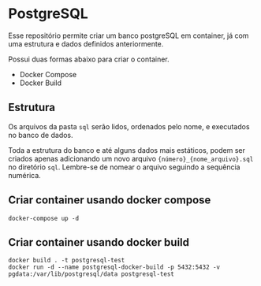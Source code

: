 # PostgreSQL
Esse repositório permite criar um banco postgreSQL em container, já com uma estrutura e dados definidos anteriormente.

Possui duas formas abaixo para criar o container. 
* Docker Compose
* Docker Build

## Estrutura
Os arquivos da pasta `sql` serão lidos, ordenados pelo nome, e executados no banco de dados.

Toda a estrutura do banco e até alguns dados mais estáticos, podem ser criados apenas adicionando um novo arquivo `{número}_{nome_arquivo}.sql` no diretório `sql`. Lembre-se de nomear o arquivo seguindo a sequência numérica.

## Criar container usando docker compose
```
docker-compose up -d
```

## Criar container usando docker build
```
docker build . -t postgresql-test
docker run -d --name postgresql-docker-build -p 5432:5432 -v pgdata:/var/lib/postgresql/data postgresql-test
```